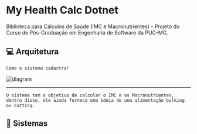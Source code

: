# My Health Calc Dotnet
 Biblioteca para Cálculos de Saúde (IMC e Macronutrientes) - Projeto do Curso de Pós-Graduação em Engenharia de Software da PUC-MG.

## 💻 Arquitetura

    Como o sistema cadastra!
<img src="docs\DER.png" alt="diagram">

<hr />

    O sistema tem o objetivo de calcular o IMC e os Macronutrientes, dentro disso, ele ainda fornece uma ideia de uma alimentação bulking ou cutting.

## 💼 Sistemas

